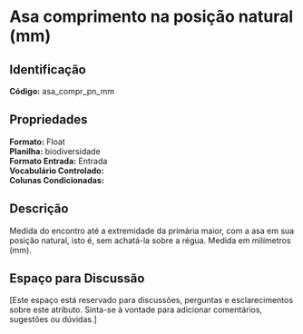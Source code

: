 # Asa comprimento na posição natural (mm)

## Identificação
**Código:** asa_compr_pn_mm

## Propriedades
**Formato:** Float  
**Planilha:** biodiversidade  
**Formato Entrada:** Entrada  
**Vocabulário Controlado:**   
**Colunas Condicionadas:**   

## Descrição
Medida do encontro até a extremidade da primária maior, com a asa em sua posição natural, isto é, sem achatá-la sobre a régua. Medida em milímetros (mm).

## Espaço para Discussão
[Este espaço está reservado para discussões, perguntas e esclarecimentos sobre este atributo. Sinta-se à vontade para adicionar comentários, sugestões ou dúvidas.]
